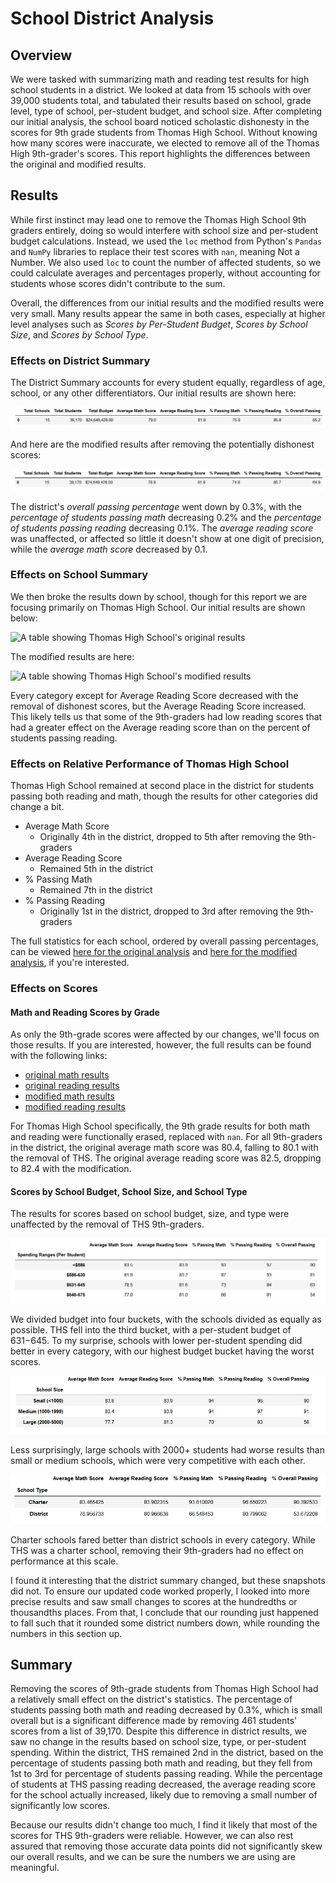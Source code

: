 # School District Analysis

## Overview
<!-- tasked with analyzing/summarizing math and reading test results for high school students at 15 schools in a district.  After completing original analysis, scholastic dishonesty was discovered, so we had to remove all scores for 9th graders at ths, then repeat the analysis with that being accounted for. -->
We were tasked with summarizing math and reading test results for high school students in a district.  We looked at data from 15 schools with over 39,000 students total, and tabulated their results based on school, grade level, type of school, per-student budget, and school size.  After completing our initial analysis, the school board noticed scholastic dishonesty in the scores for 9th grade students from Thomas High School. Without knowing how many scores were inaccurate, we elected to remove all of the Thomas High 9th-grader's scores.  This report highlights the differences between the original and modified results.

## Results
While first instinct may lead one to remove the Thomas High School 9th graders entirely, doing so would interfere with school size and per-student budget calculations.  Instead, we used the `loc` method from Python's `Pandas` and `NumPy` libraries to replace their test scores with `nan`, meaning Not a Number. We also used `loc` to count the number of affected students, so we could calculate averages and percentages properly, without accounting for students whose scores didn't contribute to the sum.  

Overall, the differences from our initial results and the modified results were very small.  Many results appear the same in both cases, especially at higher level analyses such as *Scores by Per-Student Budget*, *Scores by School Size*, and *Scores by School Type*.  

### Effects on District Summary

The District Summary accounts for every student equally, regardless of age, school, or any other differentiators.  Our initial results are shown here:

![A table showing district results prior to removing potentially dishonest scores](Resources/Original_District_Summary.PNG)

And here are the modified results after removing the potentially dishonest scores:

![A table showing district results after removing potentially dishonest scores](Resources/Modified_District_Summary.PNG)

The district's *overall passing percentage* went down by 0.3%, with the *percentage of students passing math* decreasing 0.2% and the *percentage of students passing reading* decreasing 0.1%.  The *average reading score* was unaffected, or affected so little it doesn't show at one digit of precision, while the *average math score* decreased by 0.1. 

### Effects on School Summary
<!-- avg math and all % passing down, avg reading up, surprisingly -->
We then broke the results down by school, though for this report we are focusing primarily on Thomas High School.  Our initial results are shown below:

![A table showing Thomas High School's original results](Resources/Original_THS_Summary)

The modified results are here:

![A table showing Thomas High School's modified results](Resources/Modified_THS_Summary)

Every category except for Average Reading Score decreased with the removal of dishonest scores, but the Average Reading Score increased.  This likely tells us that some of the 9th-graders had low reading scores that had a greater effect on the Average reading score than on the percent of students passing reading.  

### Effects on Relative Performance of Thomas High School
<!-- THS remained in second place overall -->
Thomas High School remained at second place in the district for students passing both reading and math, though the results for other categories did change a bit. 
- Average Math Score
  - Originally 4th in the district, dropped to 5th after removing the 9th-graders
- Average Reading Score
  - Remained 5th in the district
- % Passing Math
  - Remained 7th in the district 
- % Passing Reading
  - Originally 1st in the district, dropped to 3rd after removing the 9th-graders
  
The full statistics for each school, ordered by overall passing percentages, can be viewed [here for the original analysis](Resources/Original_Top_Schools.PNG) and [here for the modified analysis](Resources/Modified_Top_Schools.PNG), if you're interested. 

### Effects on Scores

#### Math and Reading Scores by Grade
As only the 9th-grade scores were affected by our changes, we'll focus on those results. If you are interested, however, the full results can be found with the following links: 
- [original math results](Resources/Original_Math_by_Grade.PNG)
- [original reading results](Resources/Original_Reading_by_Grade.PNG)
- [modified math results](Resources/Modified_Math_per_Grade.PNG)
- [modified reading results](Resources/Modified_Reading_per_Grade.PNG)

For Thomas High School specifically, the 9th grade results for both math and reading were functionally erased, replaced with `nan`. For all 9th-graders in the district, the original average math score was 80.4, falling to 80.1 with the removal of THS.  The original average reading score was 82.5, dropping to 82.4 with the modification.  

#### Scores by School Budget, School Size, and School Type
The results for scores based on school budget, size, and type were unaffected by the removal of THS 9th-graders.  

![A table showing scores based on school budget](Resources/Modified_Score_by_Budget.PNG)

We divided budget into four buckets, with the schools divided as equally as possible.  THS fell into the third bucket, with a per-student budget of $631-$645.  To my surprise, schools with lower per-student spending did better in every category, with our highest budget bucket having the worst scores.

![A table showing scores based on school size](Resources/Modified_Score_by_Size.PNG)

Less surprisingly, large schools with 2000+ students had worse results than small or medium schools, which were very competitive with each other.  

![A table showing scores based on school type](Resources/Modified_Score_by_Type.PNG)

Charter schools fared better than district schools in every category.  While THS was a charter school, removing their 9th-graders had no effect on performance at this scale.

I found it interesting that the district summary changed, but these snapshots did not.  To ensure our updated code worked properly, I looked into more precise results and saw small changes to scores at the hundredths or thousandths places.  From that, I conclude that our rounding just happened to fall such that it rounded some district numbers down, while rounding the numbers in this section up.  


## Summary
Removing the scores of 9th-grade students from Thomas High School had a relatively small effect on the district's statistics.  The percentage of students passing both math and reading decreased by 0.3%, which is small overall but is a significant difference made by removing 461 students' scores from a list of 39,170.  Despite this difference in district results, we saw no change in the results based on school size, type, or per-student spending.  Within the district, THS remained 2nd in the district, based on the percentage of students passing both math and reading, but they fell from 1st to 3rd for percentage of students passing reading.  While the percentage of students at THS passing reading decreased, the average reading score for the school actually increased, likely due to removing a small number of significantly low scores.

Because our results didn't change too much, I find it likely that most of the scores for THS 9th-graders were reliable.  However, we can also rest assured that removing those accurate data points did not significantly skew our overall results, and we can be sure the numbers we are using are meaningful.

